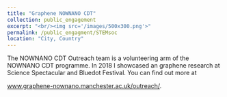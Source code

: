 ```yaml
---
title: "Graphene NOWNANO CDT"
collection: public_engagement
excerpt: "<br/><img src='/images/500x300.png'>"
permalink: /public_engagment/STEMsoc
location: "City, Country"
---
```


The NOWNANO CDT Outreach team is a volunteering arm of the NOWNANO CDT programme. In 2018 I showcased an graphene research at Science Spectacular and Bluedot Festival. You can find out more at

www.graphene-nownano.manchester.ac.uk/outreach/.
